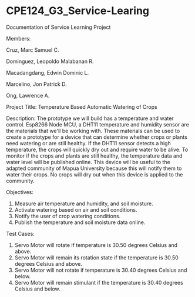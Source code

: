 # CPE124_G3_Service-Learing

Documentation of Service Learning Project

Members: 

Cruz, Marc Samuel C.

Dominguez, Leopoldo Malabanan R.

Macadangdang, Edwin Dominic L.

Marcelino, Jon Patrick D.

Ong, Lawrence A.


Project Title: Temperature Based Automatic Watering of Crops 


Description: 
The prototype we will build has a temperature and water control. Esp8266 Node MCU, a DHT11 temperature and humidity sensor are the materials that we'll be working with. These materials can be used to create a prototype for a device that can determine whether crops or plants need watering or are still healthy. If the DHT11 sensor detects a high temperature, the crops will quickly dry out and require water to be alive. To monitor if the crops and plants are still healthy, the temperature data and water level will be published online. This device will be useful to the adapted community of Mapua University because this will notify them to water their crops. No crops will dry out when this device is applied to the community. 


Objectives: 
1. Measure air temperature and humidity, and soil moisture. 
2. Activate watering based on air and soil conditions.  
3. Notify the user of crop watering conditions. 
4. Publish the temperature and soil moisture data online. 


Test Cases: 
1. Servo Motor will rotate if temperature is 30.50 degrees Celsius and above.  
2. Servo Motor will remain its rotation state if the temperature is 30.50 degrees Celsius and above. 
3. Servo Motor will not rotate if temperature is 30.40 degrees Celsius and below. 
4. Servo Motor will remain stimulant if the temperature is 30.40 degrees Celsius and below. 
